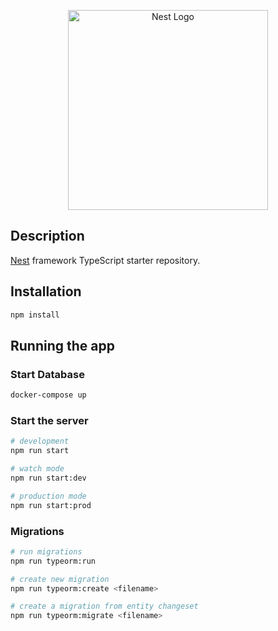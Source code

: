 <p align="center">
  <a href="http://nestjs.com/" target="blank"><img src="https://nestjs.com/img/logo_text.svg" width="320" alt="Nest Logo" /></a>
</p>


  <!--[![Backers on Open Collective](https://opencollective.com/nest/backers/badge.svg)](https://opencollective.com/nest#backer)
  [![Sponsors on Open Collective](https://opencollective.com/nest/sponsors/badge.svg)](https://opencollective.com/nest#sponsor)-->

## Description

[Nest](https://github.com/nestjs/nest) framework TypeScript starter repository.

## Installation

```bash
npm install
```

## Running the app

### Start Database


```bash
docker-compose up
```

### Start the server
```bash
# development
npm run start

# watch mode
npm run start:dev

# production mode
npm run start:prod
```

### Migrations

``` bash 
# run migrations
npm run typeorm:run

# create new migration
npm run typeorm:create <filename>

# create a migration from entity changeset 
npm run typeorm:migrate <filename>
```
